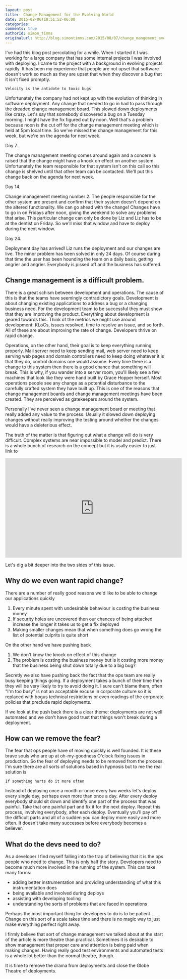 ```yaml
---
layout: post
title:  Change Management for the Evolving World
date: 2015-08-06T18:51:52-06:00
categories:
comments: true
authorId: simon_timms
originalurl: http://blog.simontimms.com/2015/08/07/change_mangement_evolving/
---
```


I've had this blog post percolating for a while. When I started it I was working for a large company that has some internal projects I was involved with deploying. I came to the project with a background in evolving projects rapidly. It has been my experience that people are not upset that software doesn't work so much as they are upset that when they discover a bug that it isn't fixed promptly.

<!--more-->

```
Velocity is the antidote to toxic bugs
```

Unfortunately the company had not kept up with the evolution of thinking in software deployment. Any change that needed to go in had to pass through the dreaded change management board. This slowed down deployments like crazy. Let's say that somebody discovered a bug on a Tuesday morning. I might have the fix figured out by noon. Well that's a problem because noon is the cut off for the change management meeting which is held at 5pm local time. So we've missed the change management for this week, but we're on the agenda for next week.

Day 7.

The change management meeting comes around again and a concern is raised that the change might have a knock on effect on another system. Unfortunately the team responsible for that system isn't on this call so this change is shelved until that other team can be contacted. We'll put this change back on the agenda for next week.

Day 14.

Change management meeting number 2. The people responsible for the other system are present and confirm that their system doesn't depend on the altered functionality. We can go ahead with the change! Changes have to go in on Fridays after noon, giving the weekend to solve any problems that arise. This particular change can only be done by Liz and Liz has to be at the dentist on Friday. So we'll miss that window and have to deploy during the next window.

Day 24.

Deployment day has arrived! Liz runs the deployment and our changes are live. The minor problem has been solved in only 24 days. Of course during that time the user has been hounding the team on a daily basis, getting angrier and angrier. Everybody is pissed off and the business has suffered.

## Change management is a difficult problem.

There is a great schism between development and operations. The cause of this is that the teams have seemingly contradictory goals. Development is about changing existing applications to address a bug or a changing business need. For the development team to be successful they must show that they are improving the product. Everything about development is geared towards this. Think of the metrics we might use around development: KLoCs, issues resolved, time to resolve an issue, and so forth. All of these are about improving the rate of change. Developers thrive on rapid change.

Operations, on the other hand, their goal is to keep everything running properly. Mail server need to keep sending mail, web server need to keep serving web pages and domain controllers need to keep doing whatever it is that they do, control domains one would assume. Every time there is a change to this system then there is a good chance that something will break. This is why, if you wander into a server room, you'll likely see a few machines that look like they were hand built by Grace Hopper herself. Most operations people see any change as a potential disturbance to the carefully crafted system they have built up. This is one of the reasons that change management boards and change management meetings have been created. They are perceived as gatekeepers around the system.

Personally I've never seen a change management board or meeting that really added any value to the process. Usually it slowed down deploying changes without really improving the testing around whether the changes would have a deleterious effect.

The truth of the matter is that figuring out what a change will do is very difficult. Complex systems are near impossible to model and predict. There is a whole bunch of research on the concept but it is usally easier to just link to

<iframe width="560" height="315" src="https://www.youtube.com/embed/n-mpifTiPV4" frameborder="0" allowfullscreen></iframe>

Let's dig a bit deeper into the two sides of this issue.

## Why do we even want rapid change?

There are a number of really good reasons we'd like to be able to change our applications quickly

1. Every minute spent with undesirable behaviour is costing the business money
2. If security holes are uncovered then our chances of being attacked increase the longer it takes us to get a fix deployed
3. Making smaller changes mean that when something does go wrong the list of potential culprits is quite short

On the other hand we have pushing back

1. We don't know the knock on effect of this change
2. The problem is costing the business money but is it costing more money that the business being shut down totally due to a big bug?

Secretly we also have pushing back the fact that the ops team are really busy keeping things going. If a deployment takes a bunch of their time then they will be very likely to try to avoid doing it. I sure can't blame them, often "I'm too busy" is not an acceptable excuse in corporate culture so it is replaced with bogus technical restrictions or even readings of the corporate policies that preclude rapid deployments.

If we look at the push back there is a clear theme: deployments are not well automated and we don't have good trust that things won't break during a deployment.

## How can we remove the fear?

The fear that ops people have of moving quickly is well founded. It is these brave souls who are up at oh-my-goodness O'clock fixing issues in production. So the fear of deploying needs to be removed from the process. I'm sure there are all sorts of solutions based in hypnosis but to me the real solution is

```
If something hurts do it more often
```
Instead of deploying once a month or once every two weeks let's deploy every single day, perhaps even more than once a day. After every deploy everybody should sit down and identify one part of the process that was painful. Take that one painful part and fix it for the next deploy. Repeat this process, involving everybody, after each deploy. Eventually you'll pay off the difficult parts and all of a sudden you can deploy more easily and more often. It doesn't take many successes before everybody becomes a believer.

## What do the devs need to do?
As a developer I find myself falling into the trap of believing that it is the ops people who need to change. This is only half the story. Developers need to become much more involved in the running of the system. This can take many forms:

- adding better instrumentation and providing understanding of what this instrumentation does
- being available and involved during deploys
- assisting with developing tooling
- understanding the sorts of problems that are faced in operations

Perhaps the most important thing for developers to do is to be patient. Change on this sort of a scale takes time and there is no magic way to just make everything perfect right away.

I firmly believe that sort of change management we talked about at the start of the article is more theatre than practical. Sometimes it is desirable to show management that proper care and attention is being paid when making changes. Having really good test environments and automated tests is a whole lot better than the normal theatre, though.

It is time to remove the drama from deployments and close the Globe Theatre of deployments.
